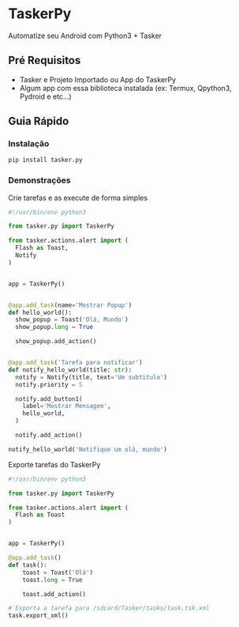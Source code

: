# TaskerPy

Automatize seu Android com Python3 + Tasker


## Pré Requisitos
- Tasker e Projeto Importado ou App do TaskerPy
- Algum app com essa biblioteca instalada (ex: Termux, Qpython3, Pydroid e etc...)


## Guia Rápido

### Instalação

```bash
pip install tasker.py
```

### Demonstrações

Crie tarefas e as execute de forma simples

```python
#!/usr/bin/env python3

from tasker.py import TaskerPy

from tasker.actions.alert import (
  Flash as Toast,
  Notify
)


app = TaskerPy()


@app.add_task(name='Mostrar Popup')
def hello_world():
  show_popup = Toast('Olá, Mundo')
  show_popup.long = True

  show_popup.add_action()


@app.add_task('Tarefa para notificar')
def notify_hello_world(title: str):
  notify = Notify(title, text='Um subtitulo')
  notify.priority = 5

  notify.add_button1(
    label='Mostrar Mensagem',
    hello_world,
  )

  notify.add_action()

notify_hello_world('Notifique um olá, mundo')
```

Exporte tarefas do TaskerPy

```python
#!/usr/bin/env python3

from tasker.py import TaskerPy

from tasker.actions.alert import (
  Flash as Toast
)


app = TaskerPy()

@app.add_task()
def task():
    toast = Toast('Olá')
    toast.long = True

    toast.add_action()

# Exporta a tarefa para /sdcard/Tasker/tasks/task.tsk.xml
task.export_xml()
```
